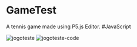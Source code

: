 <h1>GameTest</h1>
<p1>A tennis game made using P5.js Editor.</p1>
#JavaScript



![jogoteste](https://github.com/ReMendess/FirtsGameTest/assets/142457377/7a9612c5-4877-4b3d-8055-463ffda48734)
![jogoteste-code](https://github.com/ReMendess/FirtsGameTest/assets/142457377/3debc1cb-fa5c-4a89-8a3c-68aab9025087)

